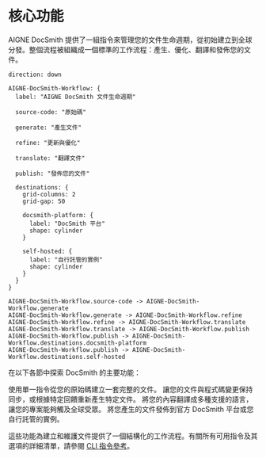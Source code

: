 # 核心功能

AIGNE DocSmith 提供了一組指令來管理您的文件生命週期，從初始建立到全球分發。整個流程被組織成一個標準的工作流程：產生、優化、翻譯和發佈您的文件。

```d2
direction: down

AIGNE-DocSmith-Workflow: {
  label: "AIGNE DocSmith 文件生命週期"
  
  source-code: "原始碼"

  generate: "產生文件"

  refine: "更新與優化"

  translate: "翻譯文件"

  publish: "發佈您的文件"

  destinations: {
    grid-columns: 2
    grid-gap: 50

    docsmith-platform: {
      label: "DocSmith 平台"
      shape: cylinder
    }

    self-hosted: {
      label: "自行託管的實例"
      shape: cylinder
    }
  }
}

AIGNE-DocSmith-Workflow.source-code -> AIGNE-DocSmith-Workflow.generate
AIGNE-DocSmith-Workflow.generate -> AIGNE-DocSmith-Workflow.refine
AIGNE-DocSmith-Workflow.refine -> AIGNE-DocSmith-Workflow.translate
AIGNE-DocSmith-Workflow.translate -> AIGNE-DocSmith-Workflow.publish
AIGNE-DocSmith-Workflow.publish -> AIGNE-DocSmith-Workflow.destinations.docsmith-platform
AIGNE-DocSmith-Workflow.publish -> AIGNE-DocSmith-Workflow.destinations.self-hosted
```

在以下各節中探索 DocSmith 的主要功能：

<x-cards data-columns="2">
  <x-card data-title="產生文件" data-icon="lucide:file-plus-2" data-href="/features/generate-documentation">
    使用單一指令從您的原始碼建立一套完整的文件。
  </x-card>
  <x-card data-title="更新與優化" data-icon="lucide:edit" data-href="/features/update-and-refine">
    讓您的文件與程式碼變更保持同步，或根據特定回饋重新產生特定文件。
  </x-card>
  <x-card data-title="翻譯文件" data-icon="lucide:languages" data-href="/features/translate-documentation">
    將您的內容翻譯成多種支援的語言，讓您的專案能夠觸及全球受眾。
  </x-card>
  <x-card data-title="發佈您的文件" data-icon="lucide:send" data-href="/features/publish-your-docs">
    將您產生的文件發佈到官方 DocSmith 平台或您自行託管的實例。
  </x-card>
</x-cards>

這些功能為建立和維護文件提供了一個結構化的工作流程。有關所有可用指令及其選項的詳細清單，請參閱 [CLI 指令參考](./cli-reference.md)。
